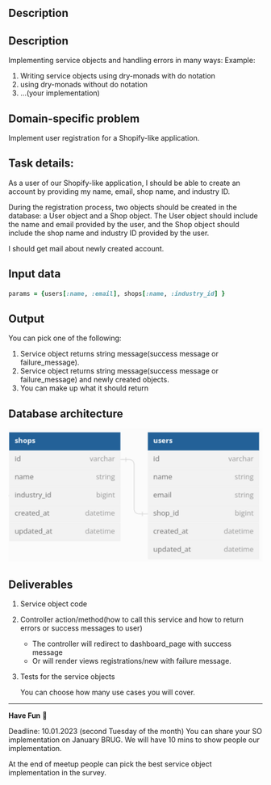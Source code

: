 ## Description

## Description

Implementing service objects and handling errors in many ways:
Example:

1. Writing service objects using dry-monads with do notation
2. using dry-monads without do notation
3. …(your implementation)

## Domain-specific problem

Implement user registration for a Shopify-like application.

## Task details:

As a user of our Shopify-like application, I should be able to create an account by providing my name, email, shop name, and industry ID.

During the registration process, two objects should be created in the database: a User object and a Shop object. The User object should include the name and email provided by the user, and the Shop object should include the shop name and industry ID provided by the user.

I should get mail about newly created account.

## Input data

```ruby
params = {users[:name, :email], shops[:name, :industry_id] }
```

## Output

You can pick one of the following:

1. Service object returns string message(success message or failure_message).
2. Service object returns string message(success message or failure_message) and newly created objects.
3. You can make up what it should return

## Database architecture

![img.png](img.png)

## Deliverables

1. Service object code
2. Controller action/method(how to call this service and how to return errors or success messages to user)
    - The controller will redirect to dashboard_page with success message
    - Or will render views registrations/new with failure message.
3. Tests for the service objects

   You can choose how many use cases you will cover.


---

**Have Fun** 🙂

Deadline: 10.01.2023 (second Tuesday of the month)
You can share your SO implementation on January BRUG.
We will have 10 mins to show people our implementation.

At the end of meetup people can pick the best service object implementation in the survey.
